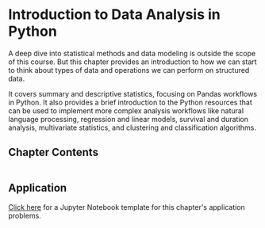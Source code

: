 # Introduction to Data Analysis in Python

A deep dive into statistical methods and data modeling is outside the scope of this course. But this chapter provides an introduction to how we can start to think about types of data and operations we can perform on structured data.

It covers summary and descriptive statistics, focusing on Pandas workflows in Python. It also provides a brief introduction to the Python resources that can be used to implement more complex analysis workflows like natural language processing, regression and linear models, survival and duration analysis, multivariate statistics, and clustering and classification algorithms.

## Chapter Contents

```{tableofcontents}
```

## Application

[Click here](https://colab.research.google.com/drive/1VyH2LzZG6WFwWZD-TdCCCnPVPkowGFLT?usp=sharing) for a Jupyter Notebook template for this chapter's application problems.